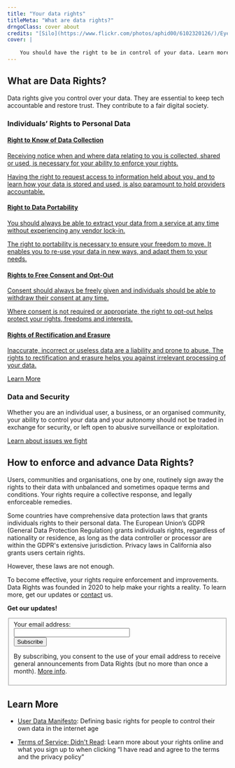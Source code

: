 ```yaml
---
title: "Your data rights"
titleMeta: "What are data rights?"
drngoClass: cover about 
credits: "[Silo](https://www.flickr.com/photos/aphid00/6102320126/)/Eye”, inside of a silo looking up, by Dave Sizer used under a CC BY licence."
cover: |
    
    You should have the right to be in control of your data. Learn more about your data rights and how to enforce and advance them.
---
```


## What are Data Rights?

Data rights give you control over your data. They are essential to keep tech accountable and restore trust. They contribute to a fair digital society.

### Individuals’ Rights to Personal Data

<div class="grid">
    <a href="knowledge-of-data" id="knowledge-of-data" class="grid-unit">
    <h4>
      Right to Know of Data Collection
    </h4>
    <p>
        Receiving notice when and where data relating to you is collected, shared or used, is necessary for your ability to enforce your rights.
    </p>
    <p>
        Having the right to request access to information held about you, and to learn how your data is stored and used, is also paramount to hold providers accountable.
    </p>
    </a>
    <a href="portability" id="portability" class="grid-unit">
    <h4>
      Right to Data Portability
    </h4>
    <p>You should always be able to extract your data from a service at any time without experiencing any vendor lock-in.
    </p>
    <p>The right to portability is necessary to ensure your freedom to move. It enables you to re-use your data in new ways, and adapt them to your needs.
    </p>
    </a>
    <a href="free-consent-and-optout" id="free-consent-and-optout" class="grid-unit">
    <h4>
      Rights to Free Consent and Opt-Out
    </h4>
    <p>
        Consent should always be freely given and individuals should be able to withdraw their consent at any time. 
    </p>
    <p>
        Where consent is not required or appropriate, the right to opt-out helps protect your rights, freedoms and interests.
    </p>
    </a>
    <a href="erasure" id="erasure" class="grid-unit">
    <h4>
      Rights of Rectification and Erasure
    </h4>
    <p>
         Inaccurate, incorrect or useless data are a liability and prone to abuse. The rights to rectification and erasure helps you against irrelevant processing of your data.
    </p>
    </a>
    <!-- <a href="dnt" id="dnt" class="grid-unit"> -->
    <!-- <h4> -->
    <!--   “Do Not Track” and “Do Not Sell” -->
    <!-- </h4> -->
    <!-- <p> -->
    <!--      Standards help make saying ‘no’ to data tracking as convenient as possible. -->
    <!-- </p> -->
    <!-- </a> -->
</div>

<a class="learn-more center" href="knowledge-of-data">Learn More</a>


### Data and Security

Whether you are an individual user, a business, or an organised community, your ability to control your data and your autonomy should not be traded in exchange for security, or left open to abusive surveillance or exploitation.

[Learn about issues we fight](../#issues-we-fight)


## How to enforce and advance Data Rights?

Users, communities and organisations, one by one, routinely sign away the rights to their data with unbalanced and sometimes opaque terms and conditions. Your rights require a collective response, and legally enforceable remedies.

Some countries have comprehensive data protection laws that grants individuals rights to their personal data. The European Union’s GDPR (General Data Protection Regulation) grants individuals rights, regardless of nationality or residence, as long as the data controller or processor are within the GDPR's extensive jurisdiction. Privacy laws in California also grants users certain rights.

However, these laws are not enough.

To become effective, your rights require enforcement and improvements. Data Rights was founded in 2020 to help make your rights a reality. To learn more, get our updates or [contact](/contact) us.


<p class="heading">
<strong>Get our updates!</strong>
</p>
<div class="receive-announcements">
<form class="bold_label" action="https://datarights.hosted.phplist.com/lists/?p=subscribe&id=1" method="post" target="_blank">
    <fieldset>
        <label for="email">Your email address:</label><br>
        <input type="email" name="email" size="30"><br>
        <button type="submit">Subscribe</button>
        <p class="privacy-policy-short" id="general-info">
        By subscribing, you consent to the use of your email address to receive general announcements from Data Rights (but no more than once a month). <a href="/info/data-policy/announcements/">More info</a>.
        </p>
    </fieldset>
</form>
</div>


## Learn More

- [User Data Manifesto](https://userdatamanifesto.org/): Defining basic rights for people to control their own data in the internet age

- [Terms of Service; Didn't Read](https://tosdr.org): Learn more about your rights online and what you sign up to when clicking “I have read and agree to the terms and the privacy policy”
